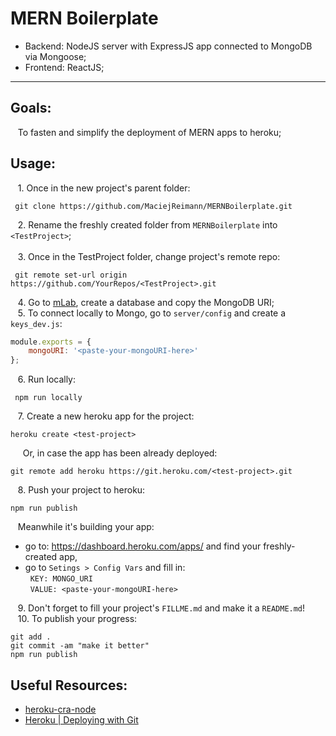 # MERN Boilerplate
* Backend: NodeJS server with ExpressJS app connected to MongoDB via Mongoose; 
* Frontend: ReactJS;
___

## Goals:
&nbsp;&nbsp; To fasten and simplify the deployment of MERN apps to heroku;

## Usage:
&nbsp;&nbsp; 1. Once in the new project's parent folder:
```shell
 git clone https://github.com/MaciejReimann/MERNBoilerplate.git
```
&nbsp;&nbsp; 2. Rename the freshly created folder from `MERNBoilerplate` into `<TestProject>`;\
<br>
&nbsp;&nbsp; 3. Once in the TestProject folder, change project's remote repo: <br> 
```shell
 git remote set-url origin https://github.com/YourRepos/<TestProject>.git
```
&nbsp;&nbsp; 4. Go to [mLab](https://mlab.com/home), create a database and copy the MongoDB URI;
<br>
&nbsp;&nbsp; 5. To connect locally to Mongo, go to `server/config` and create a `keys_dev.js`:
```javascript
module.exports = {
    mongoURI: '<paste-your-mongoURI-here>'
};
```
&nbsp;&nbsp; 6. Run locally:
```shell
 npm run locally
```
&nbsp;&nbsp; 7. Create a new heroku app for the project:
```shell
heroku create <test-project>
```
&nbsp;&nbsp;&nbsp;&nbsp; Or, in case the app has been already deployed:
```shell
git remote add heroku https://git.heroku.com/<test-project>.git
```
&nbsp;&nbsp; 8. Push your project to heroku:
```shell
npm run publish
```
&nbsp;&nbsp; Meanwhile it's building your app: 
* go to: https://dashboard.heroku.com/apps/ and find your freshly-created app,
* go to `Setings > Config Vars` and fill in: \
&nbsp;&nbsp;`KEY: MONGO_URI` \
&nbsp;&nbsp;`VALUE: <paste-your-mongoURI-here>`

&nbsp;&nbsp; 9. Don't forget to fill your project's `FILLME.md` and make it a `README.md`!
<br>
&nbsp;&nbsp; 10. To publish your progress:
```shell
git add .
git commit -am "make it better"
npm run publish
```
## Useful Resources:
* [heroku-cra-node](https://github.com/mars/heroku-cra-node)
* [Heroku | Deploying with Git](https://devcenter.heroku.com/articles/git)
